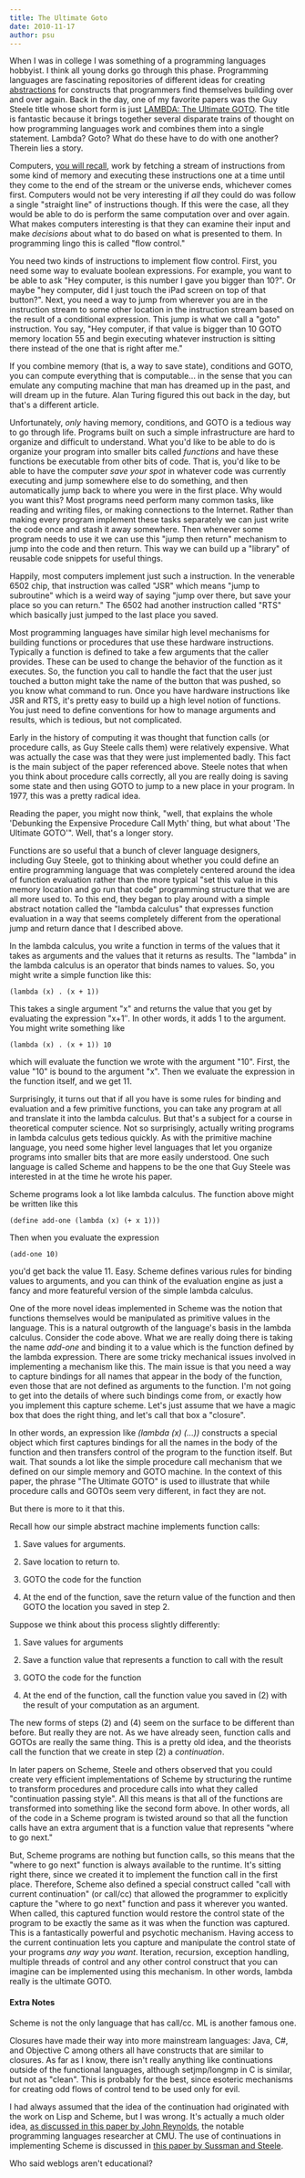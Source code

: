 ```yaml
---
title: The Ultimate Goto
date: 2010-11-17
author: psu
---
```


When I was in college I was something of a programming languages hobbyist. I think all young dorks go through this phase. Programming languages are fascinating repositories of different ideas for creating <a href="/the-abstraction-distraction-part-1.html">abstractions</a> for constructs that programmers find themselves building over and over again. Back in the day, one of my favorite papers was the Guy Steele title whose short form is just <a href="http://dspace.mit.edu/bitstream/handle/1721.1/5753/AIM-443.pdf?sequence=2">LAMBDA: The Ultimate GOTO</a>. The title is fantastic because it brings together several disparate trains of thought on how programming languages work and combines them into a single statement. Lambda? Goto? What do these have to do with one another? Therein lies a story.

Computers, <a href="/what-computers-do.html">you will recall</a>, work by  fetching a stream of instructions from some kind of memory and executing these instructions one at a time until they come to the end of the stream or the universe ends, whichever comes first. Computers would not be very interesting if <em>all</em> they could do was follow a single "straight line" of instructions though. If this were the case, all they would be able to do is perform the same computation over and over again. What makes computers interesting is that they can examine their input and make <em>decisions</em> about what to do based on what is presented to them. In programming lingo this is called "flow control."

You need two kinds of instructions to implement flow control. First, you need some way to evaluate boolean expressions. For example, you want to be able to ask "Hey computer, is this number I gave you bigger than 10?". Or maybe "hey computer, did I just touch the iPad screen on top of that button?".  Next, you need a way to jump from wherever you are in the instruction stream to some other location in the instruction stream based on the result of a conditional expression. This jump is what we call a "goto" instruction. You say, "Hey computer, if that value is bigger than 10 GOTO memory location 55 and begin executing whatever instruction is sitting there instead of the one that is right after me."

If you combine memory (that is, a way to save state), conditions and GOTO, you can compute everything that is computable... in the sense that you can emulate any computing machine that man has dreamed up in the past, and will dream up in the future. Alan Turing figured this out back in the day, but that's a different article.

Unfortunately, <em>only</em> having memory, conditions, and GOTO is a tedious way to go through life. Programs built on such a simple infrastructure are hard to organize and difficult to understand. What you'd like to be able to do is organize your program into smaller bits called <em>functions</em> and have these functions be executable from other bits of code. That is, you'd like to be able to have the computer <em>save your spot</em> in whatever code was currently executing and jump somewhere else to do something, and then automatically jump back to where you were in the first place. Why would you want this? Most programs need perform many common tasks, like reading and writing files, or making connections to the Internet. Rather than making every program implement these tasks separately we can just write the code once and stash it away somewhere. Then whenever some program needs to use it we can use this "jump then return" mechanism to jump into the code and then return. This way we can build up a "library" of reusable code snippets for useful things.

Happily, most computers implement just such a instruction. In the venerable 6502 chip, that instruction was called "JSR" which means "jump to subroutine" which is a weird way of saying "jump over there, but save your place so you can return." The 6502 had another instruction called "RTS" which basically just jumped to the last place you saved.

Most programming languages have similar high level mechanisms for building functions or procedures that use these hardware instructions. Typically a function is defined to take a few arguments that the caller provides. These can be used to change the behavior of the function as it executes. So, the function you call to handle the fact that the user just touched a button might take the name of the button that was pushed, so you know what command to run. Once you have hardware instructions like JSR and RTS, it's pretty easy to build up a high level notion of functions. You just need to define conventions for how to manage arguments and results, which is tedious, but not complicated.

Early in the history of computing it was thought that function calls (or procedure calls, as Guy Steele calls them) were relatively expensive. What was actually the case was that they were just implemented badly. This fact is the main subject of the paper referenced above. Steele notes that when you think about procedure calls correctly, all you are really doing is saving some state and then using GOTO to jump to a new place in your program. In 1977, this was a pretty radical idea.

Reading the paper, you might now think, "well, that explains the whole 'Debunking the Expensive Procedure Call Myth' thing, but what about 'The Ultimate GOTO'". Well, that's a longer story.

Functions are so useful that a bunch of clever language designers, including Guy Steele, got to thinking about whether you could define an entire programming language that was completely centered around the idea of function evaluation rather than the more typical "set this value in this memory location and go run that code" programming structure that we are all more used to. To this end, they began to play around with a simple abstract notation called the "lambda calculus" that expresses function evaluation in a way that seems completely different from the operational jump and return dance that I described above.

In the lambda calculus, you write a function in terms of the values that it takes as arguments and the values that it returns as results. The "lambda" in the lambda calculus is an operator that binds names to values. So, you might write a simple function like this:

    (lambda (x) . (x + 1))

This takes a single argument "x" and returns the value that you get by evaluating the expression "x+1&#8243;. In other words, it adds 1 to the argument. You might write something like

    (lambda (x) . (x + 1)) 10

which will evaluate the function we wrote with the argument "10". First, the value "10" is bound to the argument "x". Then we evaluate the expression in the function itself, and we get 11.

Surprisingly, it turns out that if all you have is some rules for binding and evaluation and a few primitive functions, you can take any program at all and translate it into the lambda calculus. But that's a subject for a course in theoretical computer science.  Not so surprisingly, actually writing programs in lambda calculus gets tedious quickly. As with the primitive machine language, you need some higher level languages that let you organize programs into smaller bits that are more easily understood. One such language is called Scheme and happens to be the one that Guy Steele was interested in at the time he wrote his paper.

Scheme programs look a lot like lambda calculus. The function above might be written like this

    (define add-one (lambda (x) (+ x 1)))

Then when you evaluate the expression 

    (add-one 10)

you'd get back the value 11. Easy. Scheme defines various rules for binding values to arguments, and you can think of the evaluation engine as just a fancy and more featureful version of the simple lambda calculus.

One of the more novel ideas implemented in Scheme was the notion that functions themselves would be manipulated as primitive values in the language. This is a natural outgrowth of the language's basis in the lambda calculus. Consider the code above. What we are really doing there is taking the name <em>add-one</em> and binding it to a value which is the function defined by the lambda expression. There are some tricky mechanical issues involved in implementing a mechanism like this. The main issue is that you need a way to capture bindings for all names that appear in the body of the function, even those that are not defined as arguments to the function. I'm not going to get into the details of where such bindings come from, or exactly how you implement this capture scheme. Let's just assume that we have a magic box that does the right thing, and let's call that box a "closure".

In other words, an expression like <em>(lambda (x) (&#8230;))</em> constructs a special object which first captures bindings for all the names in the body of the function and then transfers control of the program to the function itself. But wait. That sounds a lot like the simple procedure call mechanism that we defined on our simple memory and GOTO machine. In the context of this paper, the phrase "The Ultimate GOTO" is used to illustrate that while procedure calls and GOTOs seem very different, in fact they are not.

But there is more to it that this. 

Recall how our simple abstract machine implements function calls:

1. Save values for arguments.

2. Save location to return to.

3. GOTO the code for the function

4. At the end of the function, save the return value of the function and then GOTO the location you saved in step 2.

Suppose we think about this process slightly differently:

1. Save values for arguments

2. Save a function value that represents a function to call with the result

3. GOTO the code for the function

4. At the end of the function, call the function value you saved in (2) with the result of your computation as an argument.

The new forms of steps (2) and (4) seem on the surface to be different than before. But really they are not. As we have already seen, function calls and GOTOs are really the same thing. This is a pretty old idea, and the theorists call the  function that we create in step (2) a <em>continuation</em>.

In later papers on Scheme, Steele and others observed that you could create very efficient implementations of Scheme by structuring the runtime to transform procedures and procedure calls into what they called "continuation passing style". All this means is that all of the functions are transformed into something like the second form above. In other words, all of the code in a Scheme program is twisted around so that all the function calls have an extra argument that is a function value  that represents "where to go next."

But, Scheme programs are nothing but function calls, so this means that the "where to go next" function is always available to the runtime. It's sitting right there, since we created it to implement the function call in the first place. Therefore, Scheme also defined a special construct called "call with current continuation" (or call/cc) that allowed the programmer to explicitly capture the "where to go next" function and pass it wherever you wanted. When called, this captured function would restore the control state of the program to be exactly the same as it was when the function was captured.  This is a fantastically powerful and psychotic mechanism. Having access to the current continuation lets you capture and manipulate the control state of your programs <em>any way you want</em>. Iteration, recursion, exception handling, multiple threads of control and any other control construct that you can imagine can be implemented using this mechanism. In other words, lambda really is the ultimate GOTO.

<h4>Extra Notes</h4>
Scheme is not the only language that has call/cc. ML is another famous one.

Closures have made their way into more mainstream languages: Java, C#, and Objective  C among others all have constructs that are similar to closures. As far as I know, there isn't really anything like continuations outside of the functional languages, although setjmp/longmp in C is similar, but not as "clean". This is probably for the best, since esoteric mechanisms for creating odd flows of control tend to be used only for evil.

I had always assumed that the idea of the continuation had originated with the work on Lisp and Scheme, but I was wrong. It's actually a much older idea, <a href="http://citeseerx.ist.psu.edu/viewdoc/download?doi=10.1.1.135.4705&amp;rep=rep1&amp;type=pdf">as discussed in this paper by John Reynolds</a>, the notable programming languages researcher at CMU. The use of continuations in implementing Scheme is discussed in <a href="http://dspace.mit.edu/bitstream/handle/1721.1/5794/AIM-349.pdf?sequence=2">this paper by Sussman and Steele</a>.

Who said weblogs aren't educational?

